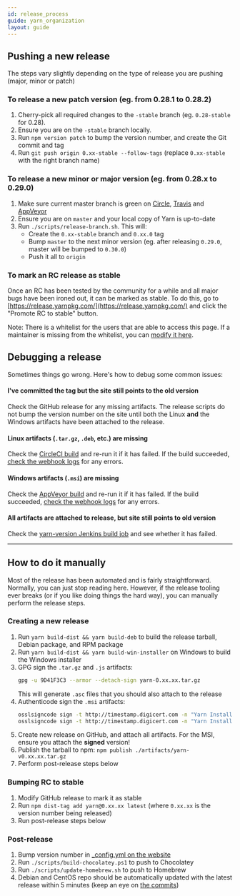 ```yaml
---
id: release_process
guide: yarn_organization
layout: guide
---
```


## Pushing a new release <a class="toc" id="toc-pushing-a-new-release" href="#toc-pushing-a-new-release"></a>

The steps vary slightly depending on the type of release you are pushing (major, minor or patch)

### To release a new patch version (eg. from 0.28.1 to 0.28.2) <a class="toc" id="toc-to-release-a-new-patch-version-eg-from-0-28-1-to-0-28-2" href="#toc-to-release-a-new-patch-version-eg-from-0-28-1-to-0-28-2"></a>

1.  Cherry-pick all required changes to the `-stable` branch (eg. `0.28-stable` for 0.28).
2.  Ensure you are on the `-stable` branch locally.
3.  Run `npm version patch` to bump the version number, and create the Git commit and tag
4.  Run `git push origin 0.xx-stable --follow-tags` (replace `0.xx-stable` with the right branch name)

### To release a new minor or major version (eg. from 0.28.x to 0.29.0) <a class="toc" id="toc-to-release-a-new-minor-or-major-version-eg-from-0-28-x-to-0-29-0" href="#toc-to-release-a-new-minor-or-major-version-eg-from-0-28-x-to-0-29-0"></a>

1.  Make sure current master branch is green on [Circle](https://circleci.com/gh/yarnpkg/yarn), [Travis](https://travis-ci.com/yarnpkg/yarn/builds) and [AppVeyor](https://ci.appveyor.com/project/kittens/yarn)
2.  Ensure you are on `master` and your local copy of Yarn is up-to-date
3.  Run `./scripts/release-branch.sh`. This will:
    - Create the `0.xx-stable` branch and `0.xx.0` tag
    - Bump `master` to the next minor version (eg. after releasing `0.29.0`, master will be bumped to `0.30.0`)
    - Push it all to `origin`

### To mark an RC release as stable <a class="toc" id="toc-to-mark-an-rc-release-as-stable" href="#toc-to-mark-an-rc-release-as-stable"></a>

Once an RC has been tested by the community for a while and all major bugs have been ironed out, it can be marked as stable. To do this, go to [https://release.yarnpkg.com/](https://release.yarnpkg.com/) and click the "Promote RC to stable" button.

Note: There is a whitelist for the users that are able to access this page. If a maintainer is missing from the whitelist, you can [modify it here](https://github.com/yarnpkg/release-infra/blob/master/lib/config.php#L26).

## Debugging a release <a class="toc" id="toc-debugging-a-release" href="#toc-debugging-a-release"></a>

Sometimes things go wrong. Here's how to debug some common issues:

#### I've committed the tag but the site still points to the old version <a class="toc" id="toc-i-ve-committed-the-tag-but-the-site-still-points-to-the-old-version" href="#toc-i-ve-committed-the-tag-but-the-site-still-points-to-the-old-version"></a>

Check the GitHub release for any missing artifacts. The release scripts do not bump the version number on the site until both the Linux **and** the Windows artifacts have been attached to the release.

#### Linux artifacts (`.tar.gz`, `.deb`, etc.) are missing <a class="toc" id="toc-linux-artifacts-tar-gz-deb-etc-are-missing" href="#toc-linux-artifacts-tar-gz-deb-etc-are-missing"></a>

Check the [CircleCI build](https://circleci.com/gh/yarnpkg/yarn) and re-run it if it has failed. If the build succeeded, [check the webhook logs](http://release.yarnpkg.com/log/release_circleci) for any errors.

#### Windows artifacts (`.msi`) are missing <a class="toc" id="toc-windows-artifacts-msi-are-missing" href="#toc-windows-artifacts-msi-are-missing"></a>

Check the [AppVeyor build](https://ci.appveyor.com/project/kittens/yarn) and re-run it if it has failed. If the build succeeded, [check the webhook logs](http://release.yarnpkg.com/log/release_appveyor) for any errors.

#### All artifacts are attached to release, but site still points to old version <a class="toc" id="toc-all-artifacts-are-attached-to-release-but-site-still-points-to-old-version" href="#toc-all-artifacts-are-attached-to-release-but-site-still-points-to-old-version"></a>

Check the [yarn-version Jenkins build job](https://build.dan.cx/job/yarn-version/) and see whether it has failed.

---

## How to do it manually <a class="toc" id="toc-how-to-do-it-manually" href="#toc-how-to-do-it-manually"></a>

Most of the release has been automated and is fairly straightforward. Normally, you can just stop reading here. However, if the release tooling ever breaks (or if you like doing things the hard way), you can manually perform the release steps.

### Creating a new release <a class="toc" id="toc-creating-a-new-release" href="#toc-creating-a-new-release"></a>

1.  Run `yarn build-dist && yarn build-deb` to build the release tarball, Debian package, and RPM package
2.  Run `yarn build-dist && yarn build-win-installer` on Windows to build the Windows installer
3.  GPG sign the `.tar.gz` and `.js` artifacts:
    ```sh
    gpg -u 9D41F3C3 --armor --detach-sign yarn-0.xx.xx.tar.gz
    ```
    This will generate `.asc` files that you should also attach to the release
4.  Authenticode sign the `.msi` artifacts:
    ```sh
    osslsigncode sign -t http://timestamp.digicert.com -n "Yarn Installer" -i https://yarnpkg.com/ -pkcs12 yarn-20161122.pfx -readpass yarn-20161122.key -h sha1 -in yarn-0.xx.xx-unsigned.msi -out yarn-0.xx.xx.msi
    osslsigncode sign -t http://timestamp.digicert.com -n "Yarn Installer" -i https://yarnpkg.com/ -pkcs12 yarn-20161122.pfx -readpass yarn-20161122.key -nest -h sha2 -in yarn-0.xx.xx.msi -out yarn-0.xx.xx.msi
    ```
5.  Create new release on GitHub, and attach all artifacts. For the MSI, ensure you attach the **signed** version!
6.  Publish the tarball to npm: `npm publish ./artifacts/yarn-v0.xx.xx.tar.gz`
7.  Perform post-release steps below

### Bumping RC to stable <a class="toc" id="toc-bumping-rc-to-stable" href="#toc-bumping-rc-to-stable"></a>

1.  Modify GitHub release to mark it as stable
2.  Run `npm dist-tag add yarn@0.xx.xx latest` (where `0.xx.xx` is the version number being released)
3.  Run post-release steps below

### Post-release <a class="toc" id="toc-post-release" href="#toc-post-release"></a>

1.  Bump version number in [\_config.yml on the website](https://github.com/yarnpkg/website/blob/master/_config.yml#L9)
2.  Run `./scripts/build-chocolatey.ps1` to push to Chocolatey
3.  Run `./scripts/update-homebrew.sh` to push to Homebrew
4.  Debian and CentOS repo should be automatically updated with the latest release within 5 minutes (keep an eye on [the commits](https://github.com/yarnpkg/releases/commits/gh-pages))
